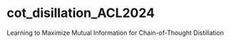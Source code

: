 # cot_disillation_ACL2024
Learning to Maximize Mutual Information for Chain-of-Thought Distillation
